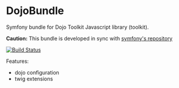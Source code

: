 DojoBundle
==========

Symfony bundle for Dojo Toolkit Javascript library (toolkit).

**Caution:** This bundle is developed in sync with [symfony's repository](https://github.com/symfony/symfony)

[![Build Status](https://secure.travis-ci.org/maastermedia/DojoBundle.png?branch=master)](http://travis-ci.org/maastermedia/DojoBundle)

Features:

- dojo configuration
- twig extensions
